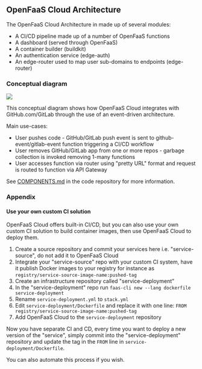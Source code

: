 ## OpenFaaS Cloud Architecture

The OpenFaaS Cloud Architecture in made up of several modules:

* A CI/CD pipeline made up of a number of OpenFaaS functions
* A dashboard (served through OpenFaaS)
* A container builder (buildkit)
* An authentication service (edge-auth)
* An edge-router used to map user sub-domains to endpoints (edge-router)

### Conceptual diagram

[![](https://github.com/openfaas/openfaas-cloud/raw/master/docs/conceptual-overview.png)](https://github.com/openfaas/openfaas-cloud/raw/master/docs/conceptual-overview.png)

This conceptual diagram shows how OpenFaaS Cloud integrates with GitHub.com/GitLab through the use of an event-driven architecture.

Main use-cases:

* User pushes code - GitHub/GitLab push event is sent to github-event/gitlab-event function triggering a CI/CD workflow
* User removes GitHub/GitLab app from one or more repos - garbage collection is invoked removing 1-many functions
* User accesses function via router using "pretty URL" format and request is routed to function via API Gateway

See [COMPONENTS.md](https://github.com/openfaas/openfaas-cloud/blob/master/docs/COMPONENTS.md) in the code repository for more information.

### Appendix

#### Use your own custom CI solution

OpenFaaS Cloud offers built-in CI/CD, but you can also use your own custom CI solution to build container images, then use OpenFaaS Cloud to deploy them.

1) Create a source repository and commit your services here i.e. "service-source", do not add it to OpenFaaS Cloud
2) Integrate your "service-source" repo with your custom CI system, have it publish Docker images to your registry for instance as `registry/service-source-image-name:pushed-tag`
3) Create an infrastructure repository called "service-deployment"
4) In the "service-deployment" repo run `faas-cli new --lang dockerfile service-deployment`
5) Rename `service-deployment.yml` to `stack.yml`
6) Edit `service-deployment/Dockerfile` and replace it with one line: `FROM registry/service-source-image-name:pushed-tag`
7) Add OpenFaaS Cloud to the `service-deployment` repository

Now you have separate CI and CD, every time you want to deploy a new version of the "service", simply commit into the "service-deployment" repository and update the tag in the `FROM` line in `service-deployment/Dockerfile`.

You can also automate this process if you wish.
